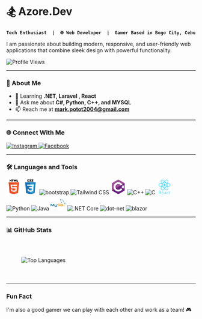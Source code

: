 # 🏂 Azore.Dev

**`Tech Enthusiast  |  🌐 Web Developer  |  Gamer Based in Bogo City, Cebu`**


<div align="left">
  <p>
   I am passionate about building modern, responsive, and user-friendly web applications that combine sleek design with powerful functionality.
  </p>
  <img src="https://komarev.com/ghpvc/?username=Mark20042&label=Profile%20views&color=0e75b6&style=for-the-badge" alt="Profile Views" />
</div>

---

### 🚀 About Me
- 🌱 Learning **.NET, Laravel , React**  
- 💬 Ask me about **C#, Python, C++, and MYSQL**  
- 📫 Reach me at **mark.potot2004@gmail.com**  

---

### 🌐 Connect With Me
<div align="left">
  <a href="https://www.instagram.com/azorezxc" target="_blank">
    <img src="https://img.shields.io/badge/Instagram-E4405F?logo=instagram&logoColor=white&style=for-the-badge" alt="Instagram">
  </a>
  <a href="https://www.facebook.com/makoyjoseph.minor" target="_blank">
    <img src="https://img.shields.io/badge/Facebook-1877F2?logo=facebook&logoColor=white&style=for-the-badge" alt="Facebook">
  </a>
</div>

---

### 🛠️ Languages and Tools
<div align="left">
  <img src="https://raw.githubusercontent.com/devicons/devicon/master/icons/html5/html5-original-wordmark.svg" alt="HTML5" height="40" />
  <img src="https://raw.githubusercontent.com/devicons/devicon/master/icons/css3/css3-original-wordmark.svg" alt="CSS3" height="40" />
  <img src="https://cdn.jsdelivr.net/gh/devicons/devicon@latest/icons/bootstrap/bootstrap-original.svg" alt="bootstrap" height = "40" />
  <img src="https://www.vectorlogo.zone/logos/tailwindcss/tailwindcss-icon.svg" alt="Tailwind CSS" height="40" />
  <img src="https://raw.githubusercontent.com/devicons/devicon/master/icons/csharp/csharp-original.svg" alt="C#" height="40" />
  <img src="https://cdn.jsdelivr.net/gh/devicons/devicon@latest/icons/cplusplus/cplusplus-original.svg" alt="C++" height ="40" />
  <img src="https://cdn.jsdelivr.net/gh/devicons/devicon@latest/icons/c/c-original.svg" alt="C" height ="40" />
  <img src="https://raw.githubusercontent.com/devicons/devicon/master/icons/react/react-original-wordmark.svg" alt="React" height="40" />
  <img src="https://cdn.jsdelivr.net/gh/devicons/devicon@latest/icons/python/python-original.svg" alt= "Python" height="40" />
  <img src="https://cdn.jsdelivr.net/gh/devicons/devicon@latest/icons/java/java-original.svg" alt = "Java"  height="40"  />
  <img src="https://raw.githubusercontent.com/devicons/devicon/master/icons/mysql/mysql-original-wordmark.svg" alt="MySQL" height="40" />
  <img src="https://cdn.jsdelivr.net/gh/devicons/devicon@latest/icons/dotnetcore/dotnetcore-original.svg" alt =".NET Core" height ="40" />
  <img src="https://cdn.jsdelivr.net/gh/devicons/devicon@latest/icons/dot-net/dot-net-original.svg" alt="dot-net" height = "40" />
  <img src="https://cdn.jsdelivr.net/gh/devicons/devicon@latest/icons/blazor/blazor-original.svg" alt="blazor" height = "40"/>
 
  
  
</div>

---

### 📊 GitHub Stats
<div align="left">
  <img 
    src="https://github-readme-stats.vercel.app/api/top-langs?username=Mark20042&layout=compact&locale=en&theme=radical&hide_border=false&border_radius=10" 
    alt="Top Languages" 
    height="200" 
    style="margin: 40px;" 
  />
</div>

---

### Fun Fact
I'm also a good gamer we can play with each other and work as a team! 🎮 
